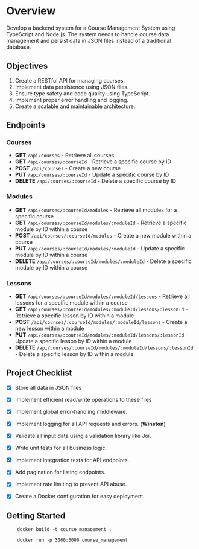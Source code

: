 # Overview

Develop a backend system for a Course Management System using TypeScript and Node.js. The system needs to handle course data management and persist data in JSON files instead of a traditional database.

## Objectives

1. Create a RESTful API for managing courses.
2. Implement data persistence using JSON files.
3. Ensure type safety and code quality using TypeScript.
4. Implement proper error handling and logging.
5. Create a scalable and maintainable architecture.

## Endpoints

### **Courses**

- **GET** `/api/courses` - Retrieve all courses
- **GET** `/api/courses/:courseId` - Retrieve a specific course by ID
- **POST** `/api/courses` - Create a new course
- **PUT** `/api/courses/:courseId` - Update a specific course by ID
- **DELETE** `/api/courses/:courseId` - Delete a specific course by ID

### **Modules**

- **GET** `/api/courses/:courseId/modules` - Retrieve all modules for a specific course
- **GET** `/api/courses/:courseId/modules/:moduleId` - Retrieve a specific module by ID within a course
- **POST** `/api/courses/:courseId/modules` - Create a new module within a course
- **PUT** `/api/courses/:courseId/modules/:moduleId` - Update a specific module by ID within a course
- **DELETE** `/api/courses/:courseId/modules/:moduleId` - Delete a specific module by ID within a course

### **Lessons**

- **GET** `/api/courses/:courseId/modules/:moduleId/lessons` - Retrieve all lessons for a specific module within a course
- **GET** `/api/courses/:courseId/modules/:moduleId/lessons/:lessonId` - Retrieve a specific lesson by ID within a module
- **POST** `/api/courses/:courseId/modules/:moduleId/lessons` - Create a new lesson within a module
- **PUT** `/api/courses/:courseId/modules/:moduleId/lessons/:lessonId` - Update a specific lesson by ID within a module
- **DELETE** `/api/courses/:courseId/modules/:moduleId/lessons/:lessonId` - Delete a specific lesson by ID within a module

## Project Checklist

- [x] Store all data in JSON files
- [x] Implement efficient read/write operations to these files
- [x] Implement global error-handling middleware.
- [x] Implement logging for all API requests and errors. (**Winston**)
- [x] Validate all input data using a validation library like Joi.
- [x] Write unit tests for all business logic.
- [x] Implement integration tests for API endpoints.
- [x] Add pagination for listing endpoints.
- [x] Implement rate limiting to prevent API abuse.
- [x] Create a Docker configuration for easy deployment.


## Getting Started

````
    docker build -t course_management .
`````

````
    docker run -p 3000:3000 course_management
````
